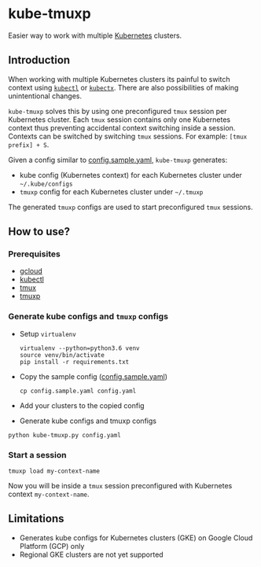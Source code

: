 # kube-tmuxp

Easier way to work with multiple [Kubernetes](https://kubernetes.io/) clusters.

## Introduction

When working with multiple Kubernetes clusters its painful to switch context using [`kubectl`](https://github.com/kubernetes/kubernetes/tree/master/cmd/kubectl) or [`kubectx`](https://github.com/ahmetb/kubectx). There are also possibilities of making unintentional changes.

`kube-tmuxp` solves this by using one preconfigured `tmux` session per Kubernetes cluster. Each `tmux` session contains only one Kubernetes context thus preventing accidental context switching inside a session. Contexts can be switched by switching `tmux` sessions. For example: `[tmux prefix] + S`.

Given a config similar to [config.sample.yaml](./config.sample.yaml), `kube-tmuxp` generates:

* kube config (Kubernetes context) for each Kubernetes cluster under `~/.kube/configs`
* `tmuxp` config for each Kubernetes cluster under `~/.tmuxp`

The generated `tmuxp` configs are used to start preconfigured `tmux` sessions.

## How to use?

### Prerequisites

* [gcloud](https://cloud.google.com/sdk/)
* [kubectl](https://kubernetes.io/docs/tasks/tools/install-kubectl/)
* [tmux](https://github.com/tmux/tmux)
* [tmuxp](https://github.com/tmux-python/tmuxp)

### Generate kube configs and `tmuxp` configs

* Setup `virtualenv`

  ```
  virtualenv --python=python3.6 venv
  source venv/bin/activate
  pip install -r requirements.txt
  ```

* Copy the sample config ([config.sample.yaml](./config.sample.yaml))

  ```
  cp config.sample.yaml config.yaml
  ```

* Add your clusters to the copied config
* Generate kube configs and tmuxp configs

```
python kube-tmuxp.py config.yaml
```

### Start a session

```
tmuxp load my-context-name
```

Now you will be inside a `tmux` session preconfigured with Kubernetes context `my-context-name`.

## Limitations

* Generates kube configs for Kubernetes clusters (GKE) on Google Cloud Platform (GCP) only
* Regional GKE clusters are not yet supported
